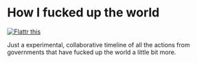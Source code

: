 # How I fucked up the world

<a href="https://flattr.com/submit/auto?fid=m7n22l&url=https%3A%2F%2Fgithub.com%2FMatael%2Fhowifuckedupthe.world" target="_blank"><img src="https://button.flattr.com/flattr-badge-large.png" alt="Flattr this" title="Flattr this" border="0"></a>

Just a experimental, collaborative timeline of all the actions from governments that have
fucked up the world a little bit more.
